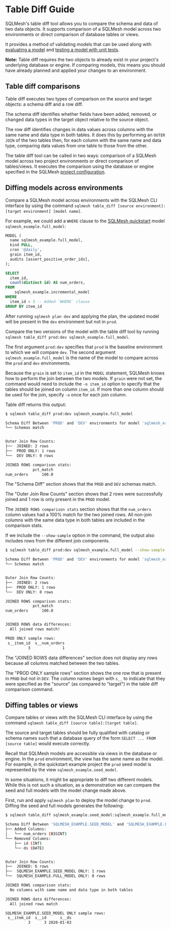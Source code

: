 # Table Diff Guide

SQLMesh's table diff tool allows you to compare the schema and data of two data objects. It supports comparison of a SQLMesh model across two environments or direct comparison of database tables or views.

It provides a method of validating models that can be used along with [evaluating a model](./models.md#evaluating-a-model) and [testing a model with unit tests](./testing.md#testing-changes-to-models).

**Note:** Table diff requires the two objects to already exist in your project's underlying database or engine. If comparing models, this means you should have already planned and applied your changes to an environment.

## Table diff comparisons

Table diff executes two types of comparison on the source and target objects: a schema diff and a row diff.

The schema diff identifies whether fields have been added, removed, or changed data types in the target object relative to the source object.

The row diff identifies changes in data values across columns with the same name and data type in both tables. It does this by performing an `OUTER JOIN` of the two tables then, for each column with the same name and data type, comparing data values from one table to those from the other.

The table diff tool can be called in two ways: comparison of a SQLMesh model across two project environments or direct comparison of tables/views. It executes the comparison using the database or engine specified in the SQLMesh [project configuration](../reference/configuration.md).

## Diffing models across environments

Compare a SQLMesh model across environments with the SQLMesh CLI interface by using the command `sqlmesh table_diff [source environment]:[target environment] [model name]`.

For example, we could add a `WHERE` clause to the [SQLMesh quickstart](../quick_start.md) model `sqlmesh_example.full_model`:

```sql linenums="1"
MODEL (
  name sqlmesh_example.full_model,
  kind FULL,
  cron '@daily',
  grain item_id,
  audits [assert_positive_order_ids],
);

SELECT
  item_id,
  count(distinct id) AS num_orders,
FROM
    sqlmesh_example.incremental_model
WHERE
  item_id < 3 -- Added `WHERE` clause
GROUP BY item_id
```

After running `sqlmesh plan dev` and applying the plan, the updated model will be present in the `dev` environment but not in `prod`.

Compare the two versions of the model with the table diff tool by running `sqlmesh table_diff prod:dev sqlmesh_example.full_model`.

The first argument `prod:dev` specifies that `prod` is the baseline environment to which we will compare `dev`. The second argument `sqlmesh_example.full_model` is the name of the model to compare across the `prod` and `dev` environments.

Because the `grain` is set to `item_id` in the `MODEL` statement, SQLMesh knows how to perform the join between the two models. If `grain` were not set, the command would need to include the `-o item_id` option to specify that the tables should be joined on column `item_id`. If more than one column should be used for the join, specify `-o` once for each join column.

Table diff returns this output:

```bash linenums="1"
$ sqlmesh table_diff prod:dev sqlmesh_example.full_model

Schema Diff Between 'PROD' and 'DEV' environments for model 'sqlmesh_example.full_model':
└── Schemas match


Outer Join Row Counts:
├──  JOINED: 2 rows
├──  PROD ONLY: 1 rows
└──  DEV ONLY: 0 rows

JOINED ROWS comparison stats:
            pct_match
num_orders      100.0
```

The "Schema Diff" section shows that the `PROD` and `DEV` schemas match.

The "Outer Join Row Counts" section shows that 2 rows were successfully joined and 1 row is only present in the `PROD` model.

The `JOINED ROWS comparison stats` section shows that the `num_orders` column values had a 100% match for the two joined rows. All non-join columns with the same data type in both tables are included in the comparison stats.

If we include the `--show-sample` option in the command, the output also includes rows from the different join components.

```bash linenums="1"
$ sqlmesh table_diff prod:dev sqlmesh_example.full_model --show-sample

Schema Diff Between 'PROD' and 'DEV' environments for model 'sqlmesh_example.full_model':
└── Schemas match


Outer Join Row Counts:
├──  JOINED: 2 rows
├──  PROD ONLY: 1 rows
└──  DEV ONLY: 0 rows

JOINED ROWS comparison stats:
            pct_match
num_orders      100.0


JOINED ROWS data differences:
  All joined rows match!

PROD ONLY sample rows:
 s__item_id  s__num_orders
          3              1
```

The "JOINED ROWS data differences" section does not display any rows because all columns matched between the two tables.

The "PROD ONLY sample rows" section shows the one row that is present in `PROD` but not in `DEV`. The column names begin with `s__` to indicate that they were specified as the "source" (as compared to "target") in the table diff comparison command.

## Diffing tables or views

Compare tables or views with the SQLMesh CLI interface by using the command `sqlmesh table_diff [source table]:[target table]`.

The source and target tables should be fully qualified with catalog or schema names such that a database query of the form `SELECT ... FROM [source table]` would execute correctly.

Recall that SQLMesh models are accessible via views in the database or engine. In the `prod` environment, the view has the same name as the model. For example, in the quickstart example project the `prod` seed model is represented by the view `sqlmesh_example.seed_model`.

In some situations, it might be appropriate to diff two different models. While this is not such a situation, as a demonstration we can compare the seed and full models with the model change made above.

First, run and apply `sqlmesh plan` to deploy the model change to `prod`. Diffing the seed and full models generates the following:

```bash linenums="1"
$ sqlmesh table_diff sqlmesh_example.seed_model:sqlmesh_example.full_model -o item_id --show-sample

Schema Diff Between 'SQLMESH_EXAMPLE.SEED_MODEL' and 'SQLMESH_EXAMPLE.FULL_MODEL':
├── Added Columns:
│   └── num_orders (BIGINT)
└── Removed Columns:
    ├── id (INT)
    └── ds (DATE)


Outer Join Row Counts:
├──  JOINED: 6 rows
├──  SQLMESH_EXAMPLE.SEED_MODEL ONLY: 1 rows
└──  SQLMESH_EXAMPLE.FULL_MODEL ONLY: 0 rows

JOINED ROWS comparison stats:
  No columns with same name and data type in both tables

JOINED ROWS data differences:
  All joined rows match

SQLMESH_EXAMPLE.SEED_MODEL ONLY sample rows:
 s__item_id  s__id      s__ds
          3      3 2020-01-03
```
